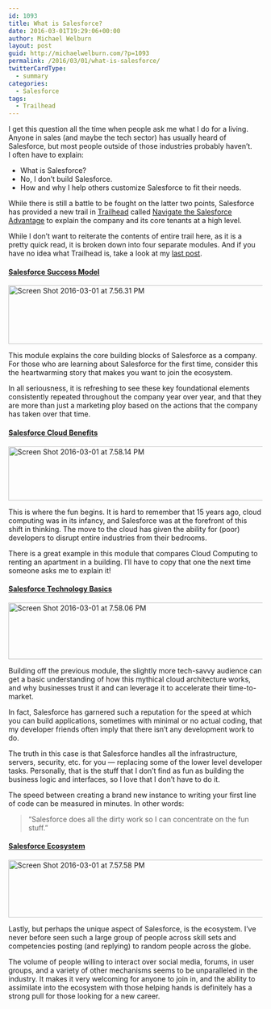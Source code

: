 ```yaml
---
id: 1093
title: What is Salesforce?
date: 2016-03-01T19:29:06+00:00
author: Michael Welburn
layout: post
guid: http://michaelwelburn.com/?p=1093
permalink: /2016/03/01/what-is-salesforce/
twitterCardType:
  - summary
categories:
  - Salesforce
tags:
  - Trailhead
---
```

I get this question all the time when people ask me what I do for a living. Anyone in sales (and maybe the tech sector) has usually heard of Salesforce, but most people outside of those industries probably haven&#8217;t. I often have to explain:

  * What is Salesforce?
  * No, I don&#8217;t build Salesforce.
  * How and why I help others customize Salesforce to fit their needs.

While there is still a battle to be fought on the latter two points, Salesforce has provided a new trail in <a href="https://developer.salesforce.com/trailhead" target="_blank">Trailhead</a> called <a href="https://developer.salesforce.com/trailhead/trail/salesforce_advantage" target="_blank">Navigate the Salesforce Advantage</a> to explain the company and its core tenants at a high level.

<!--more-->

While I don&#8217;t want to reiterate the contents of entire trail here, as it is a pretty quick read, it is broken down into four separate modules. And if you have no idea what Trailhead is, take a look at my [last post](http://michaelwelburn.com/2016/01/24/salesforce-trailhead-not-just-for-beginners/).

#### <a href="https://developer.salesforce.com/trailhead/module/salesforce_advantange_who_we_are" target="_blank">Salesforce Success Model</a>

<img class="aligncenter size-full wp-image-1095" src="http://michaelwelburn.com/wp-content/uploads/2016/03/Screen-Shot-2016-03-01-at-7.56.31-PM.png" alt="Screen Shot 2016-03-01 at 7.56.31 PM" width="561" height="116" srcset="http://michaelwelburn.com/wp-content/uploads/2016/03/Screen-Shot-2016-03-01-at-7.56.31-PM.png 561w, http://michaelwelburn.com/wp-content/uploads/2016/03/Screen-Shot-2016-03-01-at-7.56.31-PM-300x62.png 300w" sizes="(max-width: 561px) 100vw, 561px" />

This module explains the core building blocks of Salesforce as a company. For those who are learning about Salesforce for the first time, consider this the heartwarming story that makes you want to join the ecosystem.

In all seriousness, it is refreshing to see these key foundational elements consistently repeated throughout the company year over year, and that they are more than just a marketing ploy based on the actions that the company has taken over that time.

#### <a href="https://developer.salesforce.com/trailhead/module/salesforce_advantange_what_we_do" target="_blank">Salesforce Cloud Benefits</a>

<img class="aligncenter size-full wp-image-1096" src="http://michaelwelburn.com/wp-content/uploads/2016/03/Screen-Shot-2016-03-01-at-7.58.14-PM.png" alt="Screen Shot 2016-03-01 at 7.58.14 PM" width="679" height="107" srcset="http://michaelwelburn.com/wp-content/uploads/2016/03/Screen-Shot-2016-03-01-at-7.58.14-PM.png 679w, http://michaelwelburn.com/wp-content/uploads/2016/03/Screen-Shot-2016-03-01-at-7.58.14-PM-300x47.png 300w" sizes="(max-width: 679px) 100vw, 679px" />

This is where the fun begins. It is hard to remember that 15 years ago, cloud computing was in its infancy, and Salesforce was at the forefront of this shift in thinking. The move to the cloud has given the ability for (poor) developers to disrupt entire industries from their bedrooms.

There is a great example in this module that compares Cloud Computing to renting an apartment in a building. I&#8217;ll have to copy that one the next time someone asks me to explain it!

#### <a href="https://developer.salesforce.com/trailhead/module/salesforce_advantange_how_we_do_it" target="_blank">Salesforce Technology Basics</a>

<img class="aligncenter size-full wp-image-1097" src="http://michaelwelburn.com/wp-content/uploads/2016/03/Screen-Shot-2016-03-01-at-7.58.06-PM.png" alt="Screen Shot 2016-03-01 at 7.58.06 PM" width="701" height="112" srcset="http://michaelwelburn.com/wp-content/uploads/2016/03/Screen-Shot-2016-03-01-at-7.58.06-PM.png 701w, http://michaelwelburn.com/wp-content/uploads/2016/03/Screen-Shot-2016-03-01-at-7.58.06-PM-300x48.png 300w" sizes="(max-width: 701px) 100vw, 701px" />

Building off the previous module, the slightly more tech-savvy audience can get a basic understanding of how this mythical cloud architecture works, and why businesses trust it and can leverage it to accelerate their time-to-market.

In fact, Salesforce has garnered such a reputation for the speed at which you can build applications, sometimes with minimal or no actual coding, that my developer friends often imply that there isn&#8217;t any development work to do.

The truth in this case is that Salesforce handles all the infrastructure, servers, security, etc. for you &#8212; replacing some of the lower level developer tasks. Personally, that is the stuff that I don&#8217;t find as fun as building the business logic and interfaces, so I love that I don&#8217;t have to do it.

The speed between creating a brand new instance to writing your first line of code can be measured in minutes. In other words:

> &#8220;Salesforce does all the dirty work so I can concentrate on the fun stuff.&#8221;

#### <a href="https://developer.salesforce.com/trailhead/module/salesforce_advantange_ecosystem" target="_blank">Salesforce Ecosystem</a>

<img class="aligncenter size-full wp-image-1098" src="http://michaelwelburn.com/wp-content/uploads/2016/03/Screen-Shot-2016-03-01-at-7.57.58-PM.png" alt="Screen Shot 2016-03-01 at 7.57.58 PM" width="713" height="114" srcset="http://michaelwelburn.com/wp-content/uploads/2016/03/Screen-Shot-2016-03-01-at-7.57.58-PM.png 713w, http://michaelwelburn.com/wp-content/uploads/2016/03/Screen-Shot-2016-03-01-at-7.57.58-PM-300x48.png 300w" sizes="(max-width: 713px) 100vw, 713px" />

Lastly, but perhaps the unique aspect of Salesforce, is the ecosystem. I&#8217;ve never before seen such a large group of people across skill sets and competencies posting (and replying) to random people across the globe.

The volume of people willing to interact over social media, forums, in user groups, and a variety of other mechanisms seems to be unparalleled in the industry. It makes it very welcoming for anyone to join in, and the ability to assimilate into the ecosystem with those helping hands is definitely has a strong pull for those looking for a new career.